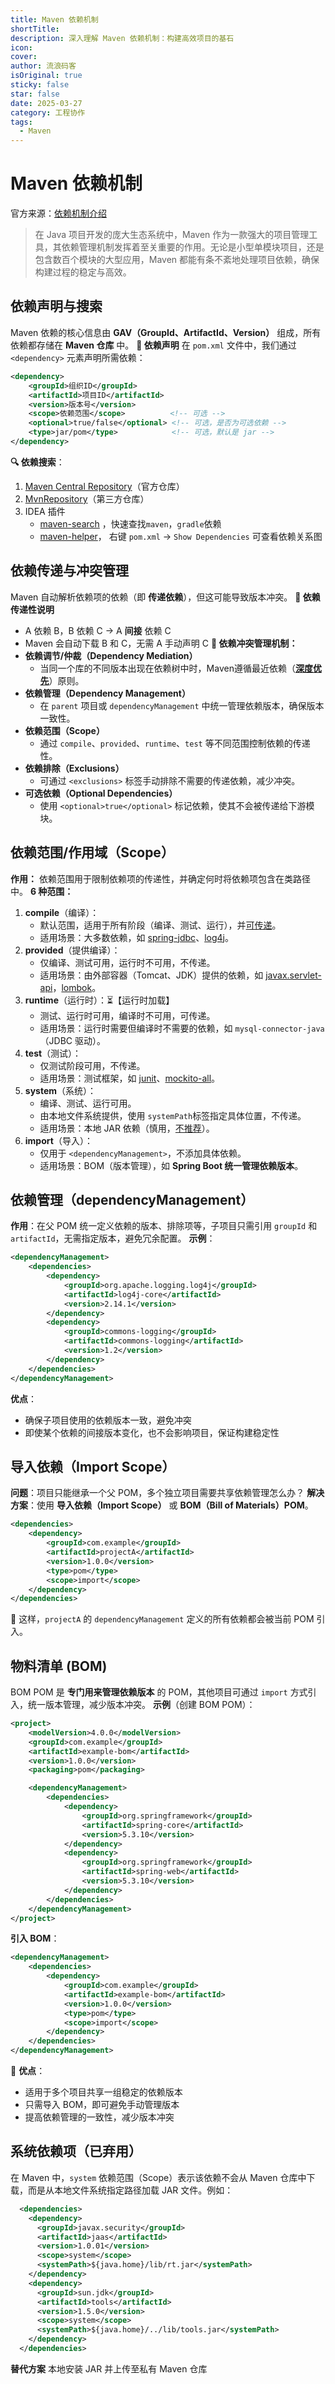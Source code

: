 ```yaml
---
title: Maven 依赖机制
shortTitle: 
description: 深入理解 Maven 依赖机制：构建高效项目的基石
icon: 
cover: 
author: 流浪码客
isOriginal: true
sticky: false
star: false
date: 2025-03-27
category: 工程协作
tags:
  - Maven
---
```

# Maven 依赖机制
官方来源：[依赖机制介绍](https://maven.apache.org/guides/introduction/introduction-to-dependency-mechanism.html)
> 在 Java 项目开发的庞大生态系统中，Maven 作为一款强大的项目管理工具，其依赖管理机制发挥着至关重要的作用。无论是小型单模块项目，还是包含数百个模块的大型应用，Maven 都能有条不紊地处理项目依赖，确保构建过程的稳定与高效。
## 依赖声明与搜索
Maven 依赖的核心信息由 **GAV（GroupId、ArtifactId、Version）** 组成，所有依赖都存储在 **Maven 仓库** 中。
**📌 依赖声明**
在 `pom.xml` 文件中，我们通过 `<dependency>` 元素声明所需依赖：
```xml
<dependency>
	<groupId>组织ID</groupId>
	<artifactId>项目ID</artifactId>
	<version>版本号</version>
	<scope>依赖范围</scope>          <!-- 可选 -->
	<optional>true/false</optional> <!-- 可选，是否为可选依赖 -->
	<type>jar/pom</type>            <!-- 可选，默认是 jar -->
</dependency>
```
**🔍  依赖搜索**：
1. [Maven Central Repository](https://search.maven.org/)（官方仓库）
2. [MvnRepository](https://mvnrepository.com/)（第三方仓库）
3. IDEA 插件
	* [maven-search](https://plugins.jetbrains.com/plugin/17170-maven-search) ，快速查找`maven`，`gradle`依赖
	* [maven-helper](https://plugins.jetbrains.com/plugin/7158-maven-helper)， 右键 `pom.xml` → `Show Dependencies` 可查看依赖关系图
## 依赖传递与冲突管理
Maven 自动解析依赖项的依赖（即 **传递依赖**），但这可能导致版本冲突。
**📌 依赖传递性说明**
* A 依赖 B，B 依赖 C → A **间接** 依赖 C
* Maven 会自动下载 B 和 C，无需 A 手动声明 C
**📌 依赖冲突管理机制：**
* **依赖调节/仲裁（Dependency Mediation）**
	* 当同一个库的不同版本出现在依赖树中时，Maven遵循最近依赖（**<u>深度优先</u>**）原则。
* **依赖管理（Dependency Management）**
	* 在 `parent` 项目或 `dependencyManagement` 中统一管理依赖版本，确保版本一致性。
* **依赖范围（Scope）**
	* 通过 `compile`、`provided`、`runtime`、`test` 等不同范围控制依赖的传递性。
* **依赖排除（Exclusions）**
	* 可通过 `<exclusions>` 标签手动排除不需要的传递依赖，减少冲突。
* **可选依赖（Optional Dependencies）**
	* 使用 `<optional>true</optional>` 标记依赖，使其不会被传递给下游模块。
## 依赖范围/作用域（Scope）
**作用：** 依赖范围用于限制依赖项的传递性，并确定何时将依赖项包含在类路径中。
**6 种范围：**
1. **compile**（编译）： 
	* 默认范围，适用于所有阶段（编译、测试、运行），并<u>可传递</u>。
	* 适用场景：大多数依赖，如 [spring-jdbc](https://mvnrepository.com/artifact/org.springframework/spring-jdbc)、[log4j](https://mvnrepository.com/artifact/log4j/log4j/1.2.17)。
2. **provided**（提供编译）：
	* 仅编译、测试可用，运行时不可用，不传递。
	* 适用场景：由外部容器（Tomcat、JDK）提供的依赖，如 [javax.servlet-api](https://mvnrepository.com/artifact/javax.servlet/javax.servlet-api/4.0.1)，[lombok](https://mvnrepository.com/artifact/org.projectlombok/lombok/1.18.36)。
3. **runtime**（运行时）：⏳【运行时加载】
	* 测试、运行时可用，编译时不可用，可传递。
	* 适用场景：运行时需要但编译时不需要的依赖，如 `mysql-connector-java`（JDBC 驱动）。
4. **test**（测试）：
	* 仅测试阶段可用，不传递。
	* 适用场景：测试框架，如 [junit](https://mvnrepository.com/artifact/junit/junit/4.13.2)、[mockito-all](https://mvnrepository.com/artifact/org.mockito/mockito-all/1.10.19)。
5. **system**（系统）：
	* 编译、测试、运行可用。
	* 由本地文件系统提供，使用 `systemPath`标签指定具体位置，不传递。
	* 适用场景：本地 JAR 依赖（慎用，<u>不推荐</u>）。
6. **import**（导入）：
	* 仅用于 `<dependencyManagement>`，不添加具体依赖。
	* 适用场景：BOM（版本管理），如 **Spring Boot 统一管理依赖版本**。
## 依赖管理（dependencyManagement）
**作用**：在父 POM 统一定义依赖的版本、排除项等，子项目只需引用 `groupId` 和 `artifactId`，无需指定版本，避免冗余配置。
**示例**：
```xml
<dependencyManagement>
    <dependencies>
        <dependency>
            <groupId>org.apache.logging.log4j</groupId>
            <artifactId>log4j-core</artifactId>
            <version>2.14.1</version>
        </dependency>
        <dependency>
            <groupId>commons-logging</groupId>
            <artifactId>commons-logging</artifactId>
            <version>1.2</version>
        </dependency>
    </dependencies>
</dependencyManagement>
```
**优点**：
* 确保子项目使用的依赖版本一致，避免冲突
* 即使某个依赖的间接版本变化，也不会影响项目，保证构建稳定性
## 导入依赖（Import Scope）
**问题**：项目只能继承一个父 POM，多个独立项目需要共享依赖管理怎么办？
**解决方案**：使用 **导入依赖（Import Scope）** 或 **BOM（Bill of Materials）POM**。
```xml
<dependencies>
    <dependency>
        <groupId>com.example</groupId>
        <artifactId>projectA</artifactId>
        <version>1.0.0</version>
        <type>pom</type>
        <scope>import</scope>
    </dependency>
</dependencies>
```
🔹 这样，`projectA` 的 `dependencyManagement` 定义的所有依赖都会被当前 POM 引入。
## 物料清单 (BOM) 
BOM POM 是 **专门用来管理依赖版本** 的 POM，其他项目可通过 `import` 方式引入，统一版本管理，减少版本冲突。
**示例**（创建 BOM POM）：
```xml
<project>
    <modelVersion>4.0.0</modelVersion>
    <groupId>com.example</groupId>
    <artifactId>example-bom</artifactId>
    <version>1.0.0</version>
    <packaging>pom</packaging>

    <dependencyManagement>
        <dependencies>
            <dependency>
                <groupId>org.springframework</groupId>
                <artifactId>spring-core</artifactId>
                <version>5.3.10</version>
            </dependency>
            <dependency>
                <groupId>org.springframework</groupId>
                <artifactId>spring-web</artifactId>
                <version>5.3.10</version>
            </dependency>
        </dependencies>
    </dependencyManagement>
</project>
```
**引入 BOM**：
```xml
<dependencyManagement>
    <dependencies>
        <dependency>
            <groupId>com.example</groupId>
            <artifactId>example-bom</artifactId>
            <version>1.0.0</version>
            <type>pom</type>
            <scope>import</scope>
        </dependency>
    </dependencies>
</dependencyManagement>
```
🔹 **优点**：
* 适用于多个项目共享一组稳定的依赖版本
* 只需导入 BOM，即可避免手动管理版本
* 提高依赖管理的一致性，减少版本冲突
## 系统依赖项（已弃用）
在 Maven 中，`system` 依赖范围（Scope）表示该依赖不会从 Maven 仓库中下载，而是从本地文件系统指定路径加载 JAR 文件。例如：
```xml
  <dependencies>
    <dependency>
      <groupId>javax.security</groupId>
      <artifactId>jaas</artifactId>
      <version>1.0.01</version>
      <scope>system</scope>
      <systemPath>${java.home}/lib/rt.jar</systemPath>
    </dependency>
    <dependency>
      <groupId>sun.jdk</groupId>
      <artifactId>tools</artifactId>
      <version>1.5.0</version>
      <scope>system</scope>
      <systemPath>${java.home}/../lib/tools.jar</systemPath>
    </dependency>
  </dependencies>
```
**替代方案**
本地安装 JAR 并上传至私有 Maven 仓库